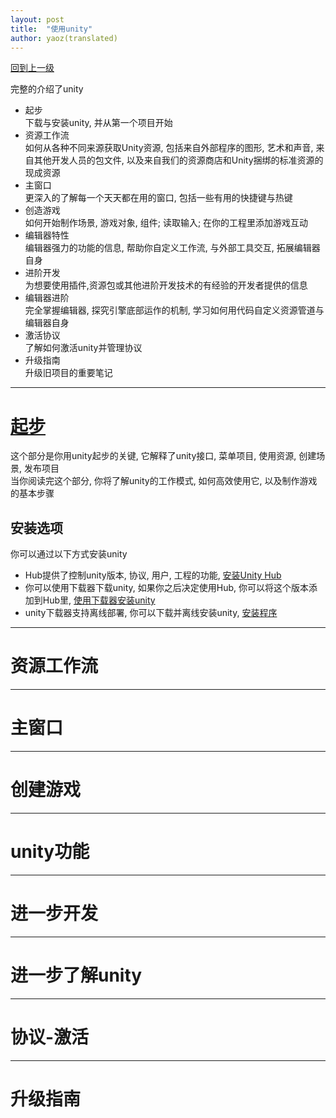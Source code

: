 ```yaml
---  
layout: post  
title:  "使用unity"  
author: yaoz(translated)  
---  
```


[回到上一级](../unity-manual.md)  

完整的介绍了unity  

- 起步  
  下载与安装unity, 并从第一个项目开始
- 资源工作流  
  如何从各种不同来源获取Unity资源, 包括来自外部程序的图形, 艺术和声音, 来自其他开发人员的包文件, 以及来自我们的资源商店和Unity捆绑的标准资源的现成资源
- 主窗口  
  更深入的了解每一个天天都在用的窗口, 包括一些有用的快捷键与热键  
- 创造游戏  
  如何开始制作场景, 游戏对象, 组件; 读取输入; 在你的工程里添加游戏互动  
- 编辑器特性  
  编辑器强力的功能的信息, 帮助你自定义工作流, 与外部工具交互, 拓展编辑器自身  
- 进阶开发  
  为想要使用插件,资源包或其他进阶开发技术的有经验的开发者提供的信息  
- 编辑器进阶  
  完全掌握编辑器, 探究引擎底部运作的机制, 学习如何用代码自定义资源管道与编辑器自身  
- 激活协议  
  了解如何激活unity并管理协议
- 升级指南  
  升级旧项目的重要笔记

---

# [起步](./Working_in_Unity/Getting_Started.md)

这个部分是你用unity起步的关键, 它解释了unity接口, 菜单项目, 使用资源, 创建场景, 发布项目  
当你阅读完这个部分, 你将了解unity的工作模式, 如何高效使用它, 以及制作游戏的基本步骤  

## 安装选项

你可以通过以下方式安装unity  

- Hub提供了控制unity版本, 协议, 用户, 工程的功能, [安装Unity Hub](https://docs.unity3d.com/Manual/GettingStartedInstallingHub.html)
- 你可以使用下载器下载unity, 如果你之后决定使用Hub, 你可以将这个版本添加到Hub里, [使用下载器安装unity](https://docs.unity3d.com/Manual/InstallingUnity.html)
- unity下载器支持离线部署, 你可以下载并离线安装unity, [安装程序](https://docs.unity3d.com/Manual/DeployingUnityOffline.html)

---

# 资源工作流

---

# 主窗口

---

# 创建游戏

---

# unity功能

---

# 进一步开发

---

# 进一步了解unity

---

# 协议-激活

---

# 升级指南